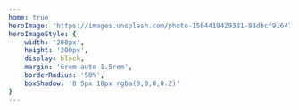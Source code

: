 ```yaml
---
home: true
heroImage: 'https://images.unsplash.com/photo-1564419429381-98dbcf916478?ixlib=rb-4.0.3&ixid=MnwxMjA3fDF8MHxwaG90by1wYWdlfHx8fGVufDB8fHx8&auto=format&fit=crop&w=699&q=80'
heroImageStyle: { 
	width: '200px',
	height: '200px',
	display: block,
	margin: '6rem auto 1.5rem',
	borderRadius: '50%',
	boxShadow: '0 5px 18px rgba(0,0,0,0.2)'
}
---
```

